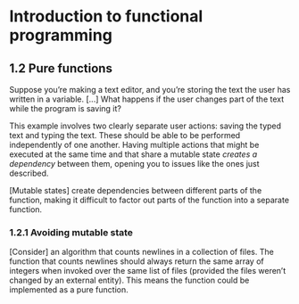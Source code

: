 # Introduction to functional programming

## 1.2 Pure functions

Suppose you’re making a text editor, and you’re storing the text the user has written in a variable. [...] What happens if the user changes part of the text while the program is saving it?

This example involves two clearly separate user actions: saving the typed text and typing the text. These should be able to be performed independently of one another. Having multiple actions that might be executed at the same time and that share a mutable state *creates a dependency* between them, opening you to issues like the ones just described.

[Mutable states] create dependencies between different parts of the function, making it difficult to factor out parts of the function into a separate function.

### 1.2.1 Avoiding mutable state

[Consider] an algorithm that counts newlines in a collection of files. The function that counts newlines should always return the same array of integers when invoked over the same list of files (provided the files weren’t changed by an external entity). This means the function could be implemented as a pure function.


